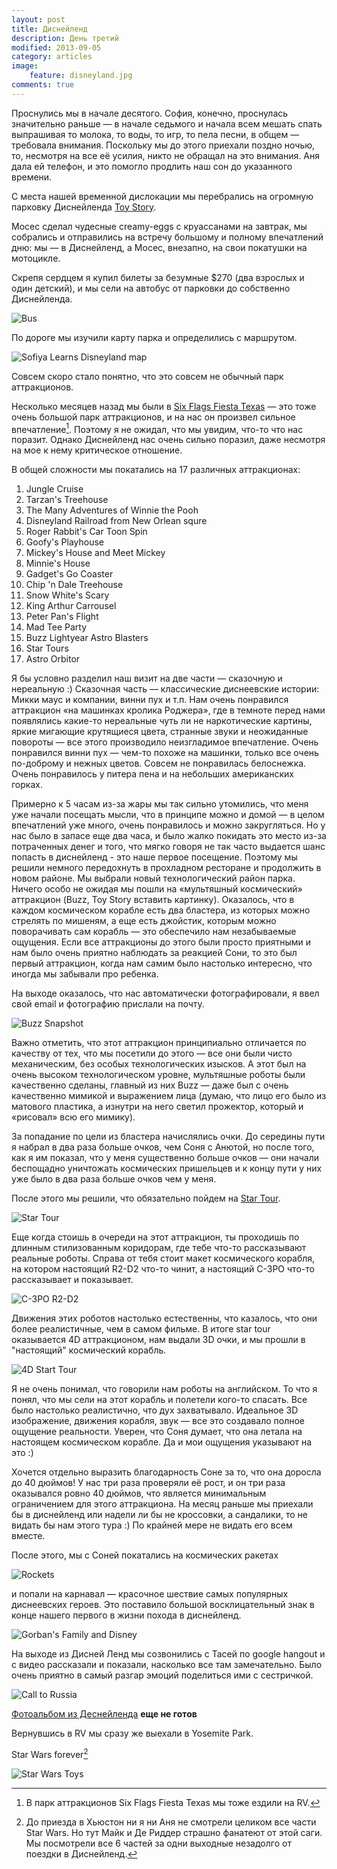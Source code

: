 ```yaml
---
layout: post
title: Диснейленд
description: День третий
modified: 2013-09-05
category: articles
image:
    feature: disneyland.jpg
comments: true
---
```


Проснулись мы в начале десятого. София, конечно, проснулась значительно раньше —
в начале седьмого и начала всем мешать спать выпрашивая то молока, то воды, то
игр, то пела песни, в общем — требовала внимания. Поскольку мы до этого
приехали поздно ночью, то, несмотря на все её усилия, никто не обращал на это
внимания. Аня дала ей телефон, и это помогло продлить наш сон до указанного
времени.

С места нашей временной дислокации мы перебрались на огромную парковку
Диснейленда [Toy Story][parking].

Мосес сделал чудесные creamy-eggs с круассанами на завтрак, мы собрались и
отправились на встречу большому и полному впечатлений дню: мы — в Диснейленд, а
Мосес, внезапно, на свои покатушки на мотоцикле.

Скрепя сердцем я купил билеты за безумные $270 (два взрослых и один детский), и
мы сели на автобус от парковки до собственно Диснейленда. 

![Bus](/images/disneyland_bus.jpg)


По дороге мы изучили карту парка и определились с маршрутом.


![Sofiya Learns Disneyland map](/images/20130826_125224.jpg)

Совсем скоро стало понятно, что это совсем не обычный парк аттракционов.

Несколько
месяцев назад мы были в [Six Flags Fiesta Texas][fiesta] — это тоже очень большой парк
аттракционов, и на нас он произвел сильное впечатление[^1]. Поэтому я не ожидал,
что мы увидим, что-то что нас поразит. Однако Диснейленд нас очень сильно
поразил, даже несмотря на мое к нему критическое отношение.

В общей сложности мы покатались на 17 различных аттракционах:

1. Jungle Cruise
2. Tarzan's Treehouse
3. The Many Adventures of Winnie the Pooh
4. Disneyland Railroad from New Orlean squre
5. Roger Rabbit's Car Toon Spin
5. Goofy's Playhouse
6. Mickey's House and Meet Mickey
7. Minnie's House
8. Gadget's Go Coaster
9. Chip 'n Dale Treehouse
10. Snow White's Scary
11. King Arthur Carrousel
12. Peter Pan's Flight
13. Mad Tee Party
14. Buzz Lightyear Astro Blasters
15. Star Tours
16. Astro Orbitor


Я бы условно разделил наш визит на две части —
сказочную и нереальную :) Сказочная часть — классические диснеевские
истории: Микки маус и компании, винни пух и т.п. Нам очень понравился
аттракцион «на машинках кролика Роджера», где в темноте перед нами
появлялись какие-то нереальные чуть ли не наркотические картины, яркие
мигающие крутящиеся цвета, странные звуки и неожиданные повороты — все
этого производило неизгладимое впечатление. Очень понравился винни пух —
чем-то похоже на машинки, только все очень по-доброму и нежных цветов.
Совсем не понравилась белоснежка. Очень понравилось у питера пена и на
небольших американских горках.

Примерно к 5 часам из-за жары мы так сильно
утомились, что меня уже начали посещать мысли, что в принципе можно и домой
— в целом впечатлений уже много, очень понравилось и можно закругляться. Но
у нас было в запасе еще два часа, и было жалко покидать это место из-за
потраченных денег и того, что мягко говоря не так часто выдается шанс
попасть в диснейленд - это наше первое посещение. Поэтому мы решили
немного передохнуть в прохладном ресторане и продолжить в новом районе. Мы
выбрали новый технологический район парка. Ничего особо не ожидая мы пошли
на «мультяшный космический» аттракцион (Buzz, Toy Story вставить картинку).
Оказалось, что в каждом космическом корабле есть два бластера, из которых
можно стрелять по мишеням, а еще есть джойстик, которым можно поворачивать
сам корабль — это обеспечило нам незабываемые ощущения. Если все
аттракционы до этого были просто приятными и нам было очень приятно
наблюдать за реакцией Сони, то это был первый аттракцион, когда нам самим
было настолько интересно, что иногда мы забывали про ребенка.

На выходе оказалось, что нас автоматически фотографировали, я ввел свой email и фотографию прислали на почту.

![Buzz Snapshot](/images/buzz_snapshot.jpg)

Важно
отметить, что этот аттракцион принципиально отличается по качеству от тех,
что мы посетили до этого — все они были чисто механическим, без особых
технологических изысков. А этот был на очень высоком технологическом
уровне, мультяшные роботы были качественно сделаны, главный из них Buzz —
даже был с очень качественно мимикой и выражением лица (думаю, что лицо его
было из матового пластика, а изнутри на него светил прожектор,
который и «рисовал» всю его мимику). 

За попадание по цели из бластера начислялись очки. До середины пути я набрал в два раза больше
очков, чем Соня с Анютой, но после того, как я им показал, что у меня
существенно больше очков — они начали беспощадно уничтожать космических
пришельцев и к концу пути у них уже было в два раза больше очков чем у меня.

После этого мы решили, что обязательно пойдем на [Star Tour][startour]. 

![Star Tour](/images/startour.jpg)

Еще когда стоишь в
очереди на этот аттракцион, ты проходишь по длинным стилизованным коридорам, где
тебе что-то рассказывают реальные роботы. Справа от тебя стоит макет
космического корабля, на котором настоящий R2-D2 что-то чинит, а настоящий C-3PO
что-то рассказывает и показывает.

![C-3PO R2-D2](/images/R2-D2_C-3PO.jpg)

Движения этих роботов настолько естественны,
    что казалось, что они более реалистичные, чем в самом фильме. В итоге star
    tour оказывается 4D аттракционом, нам выдали 3D очки, и мы прошли в
    "настоящий" космический корабль. 
    
![4D Start Tour](/images/20130826_201224.jpg)

Я не очень понимал, что говорили нам
    роботы на английском. То что я понял, что мы сели на этот корабль и
    полетели кого-то спасать. Все было настолько реалистично, что дух
    захватывало. Идеальное 3D изображение, движения корабля, звук — все это
    создавало полное ощущение реальности. Уверен, что Соня думает, что она
    летала на настоящем космическом корабле. Да и мои ощущения указывают на это
    :) 
    
Хочется отдельно выразить благодарность Соне за то, что она доросла до 40
дюймов! У нас три раза проверяли её рост, и он три раза оказывался ровно 40
дюймов, что является минимальным ограничением для этого аттракциона. На месяц раньше мы приехали
бы в диснейленд или надели ли бы не кроссовки, а сандалики, то не видать бы
нам этого тура :) По крайней мере не видать его всем вместе.

После этого, мы с Соней покатались на космических ракетах

![Rockets](/images/disney_rockets.jpg)

и попали на
карнавал — красочное шествие самых популярных диснеевских героев. Это поставило
большой восклицательный знак в конце нашего первого в жизни похода в
диснейленд.

![Gorban's Family and Disney](/images/gorbans_disneyland.jpg)


На выходе из Дисней Ленд мы созвонились с Тасей по google hangout и
с видео рассказали и показали, насколько все там замечательно. Было очень
приятно в самый разгар эмоций поделиться ими с сестричкой.

![Call to Russia](/images/disney_call.jpg)

[Фотоальбом из Деснейленда][disneylandphotos] **еще не готов**

Вернувшись в RV мы сразу же выехали в Yosemite Park.

Star Wars forever[^2]

![Star Wars Toys](/images/20130906_230637.jpg)

[^1]: В парк аттракционов Six Flags Fiesta Texas мы тоже ездили на RV.
[^2]: До приезда в Хьюстон ни я ни Аня не смотрели целиком все части Star Wars. Но тут Майк и Де Риддер страшно фанатеют от этой саги. Мы посмотрели все 6 частей за одни выходные незадолго от поездки в Диснейленд.

[parking]: https://disneyland.disney.go.com/guest-services/parking/
[fiesta]: http://www.sixflags.com/fiestaTexas/index.aspx
[startour]: https://disneyland.disney.go.com/attractions/disneyland/star-tours/
[disneylandphotos]: http://rvtrip.us
